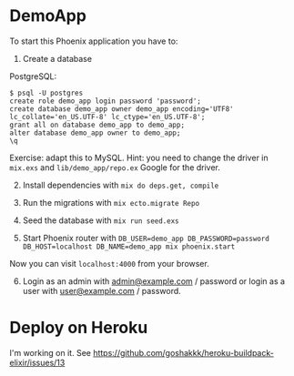 # DemoApp

To start this Phoenix application you have to:

1. Create a database

PostgreSQL:

    $ psql -U postgres
    create role demo_app login password 'password';
    create database demo_app owner demo_app encoding='UTF8' lc_collate='en_US.UTF-8' lc_ctype='en_US.UTF-8';
    grant all on database demo_app to demo_app;
    alter database demo_app owner to demo_app;
    \q

Exercise: adapt this to MySQL.
Hint: you need to change the driver in `mix.exs` and `lib/demo_app/repo.ex`
Google for the driver.

2. Install dependencies with `mix do deps.get, compile`

3. Run the migrations with `mix ecto.migrate Repo`

4. Seed the database with `mix run seed.exs`

5. Start Phoenix router with `DB_USER=demo_app DB_PASSWORD=password DB_HOST=localhost DB_NAME=demo_app mix phoenix.start`

Now you can visit `localhost:4000` from your browser.

6. Login as an admin with admin@example.com / password or login as a user with user@example.com / password.

# Deploy on Heroku

I'm working on it. See https://github.com/goshakkk/heroku-buildpack-elixir/issues/13
